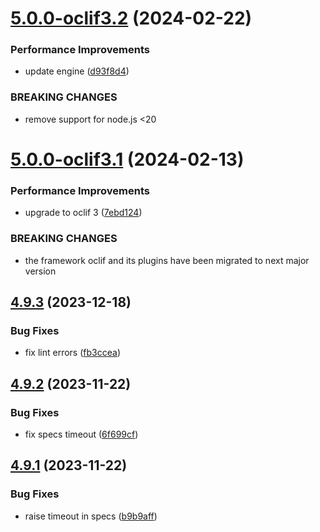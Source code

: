 # [5.0.0-oclif3.2](https://github.com/commercelayer/commercelayer-cli-plugin-orders/compare/v5.0.0-oclif3.1...v5.0.0-oclif3.2) (2024-02-22)


### Performance Improvements

* update engine ([d93f8d4](https://github.com/commercelayer/commercelayer-cli-plugin-orders/commit/d93f8d47a8523cb2a7d66c75c799f3947cc07cd3))


### BREAKING CHANGES

* remove support for node.js <20

# [5.0.0-oclif3.1](https://github.com/commercelayer/commercelayer-cli-plugin-orders/compare/v4.9.3...v5.0.0-oclif3.1) (2024-02-13)


### Performance Improvements

* upgrade to oclif 3 ([7ebd124](https://github.com/commercelayer/commercelayer-cli-plugin-orders/commit/7ebd1246cd303e4bd9ef51a915c56013d9f63510))


### BREAKING CHANGES

* the framework oclif and its plugins have been migrated to next major version

## [4.9.3](https://github.com/commercelayer/commercelayer-cli-plugin-orders/compare/v4.9.2...v4.9.3) (2023-12-18)


### Bug Fixes

* fix lint errors ([fb3ccea](https://github.com/commercelayer/commercelayer-cli-plugin-orders/commit/fb3cceac95cecc672cae1f4933501960e4e68677))

## [4.9.2](https://github.com/commercelayer/commercelayer-cli-plugin-orders/compare/v4.9.1...v4.9.2) (2023-11-22)


### Bug Fixes

* fix specs timeout ([6f699cf](https://github.com/commercelayer/commercelayer-cli-plugin-orders/commit/6f699cf8379322029723c6ca1a8264c493dd270b))

## [4.9.1](https://github.com/commercelayer/commercelayer-cli-plugin-orders/compare/v4.9.0...v4.9.1) (2023-11-22)


### Bug Fixes

* raise timeout in specs ([b9b9aff](https://github.com/commercelayer/commercelayer-cli-plugin-orders/commit/b9b9affed43e4d26c7bd9c9292d2e674974190e4))
